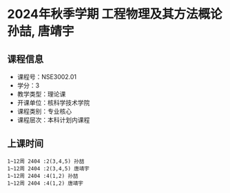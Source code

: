 # 2024年秋季学期 工程物理及其方法概论 孙喆, 唐靖宇






## 课程信息

- 课程号：NSE3002.01
- 学分：3
- 教学类型：理论课
- 开课单位：核科学技术学院
- 课程类别：专业核心
- 课程层次：本科计划内课程

## 上课时间

```
1~12周 2404 :2(3,4,5) 孙喆
1~12周 2404 :2(3,4,5) 唐靖宇
1~12周 2404 :4(1,2) 孙喆
1~12周 2404 :4(1,2) 唐靖宇
```

